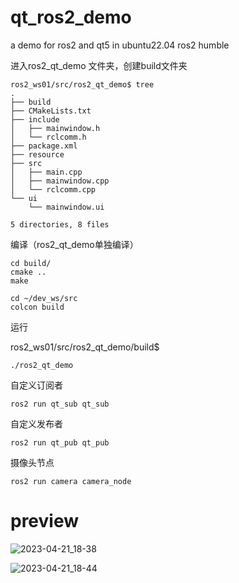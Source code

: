 # qt_ros2_demo
a demo for ros2 and qt5 in ubuntu22.04 ros2 humble

进入ros2_qt_demo 文件夹，创建build文件夹
```shell
ros2_ws01/src/ros2_qt_demo$ tree
.
├── build
├── CMakeLists.txt
├── include
│   ├── mainwindow.h
│   └── rclcomm.h
├── package.xml
├── resource
├── src
│   ├── main.cpp
│   ├── mainwindow.cpp
│   └── rclcomm.cpp
└── ui
    └── mainwindow.ui

5 directories, 8 files
```
编译（ros2_qt_demo单独编译）
```shell
cd build/
cmake ..
make
```
```shell
cd ~/dev_ws/src
colcon build
```

运行

ros2_ws01/src/ros2_qt_demo/build$
```shell
./ros2_qt_demo
```

自定义订阅者
```shell
ros2 run qt_sub qt_sub
```

自定义发布者
```shell
ros2 run qt_pub qt_pub
```

摄像头节点
```shell
ros2 run camera camera_node
```
# preview
![2023-04-21_18-38](https://user-images.githubusercontent.com/33952798/233620873-a91bf43f-4caf-431a-b08d-591d4bc732b7.png)

![2023-04-21_18-44](https://user-images.githubusercontent.com/33952798/233621037-e2d03b61-28e2-4547-8826-80d29f70fa01.png)

